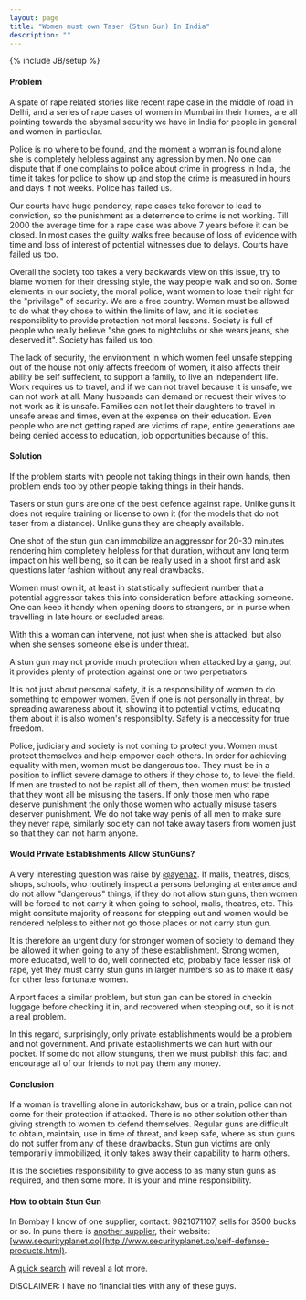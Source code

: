 ```yaml
---
layout: page
title: "Women must own Taser (Stun Gun) In India"
description: ""
---
```

{% include JB/setup %}

#### Problem

A spate of rape related stories like recent rape case in the middle of road in
Delhi, and a series of rape cases of women in Mumbai in their homes, are all
pointing towards the abysmal security we have in India for people in general
and women in particular.

Police is no where to be found, and the moment a woman is found alone she is
completely helpless against any agression by men. No one can dispute that if
one complains to police about crime in progress in India, the time it takes for
police to show up and stop the crime is measured in hours and days if not
weeks. Police has failed us.

Our courts have huge pendency, rape cases take forever to lead to conviction,
so the punishment as a deterrence to crime is not working. Till 2000 the
average time for a rape case was above 7 years before it can be closed. In most
cases the guilty walks free because of loss of evidence with time and loss of
interest of potential witnesses due to delays. Courts have failed us too.

Overall the society too takes a very backwards view on this issue, try to blame
women for their dressing style, the way people walk and so on. Some elements in
our society, the moral police, want women to lose their right for the
"privilage" of security. We are a free country. Women must be allowed to do
what they chose to within the limits of law, and it is societies responsiblity
to provide protection not moral lessons. Society is full of people who really
believe "she goes to nightclubs or she wears jeans, she deserved it".  Society
has failed us too.

The lack of security, the environment in which women feel unsafe stepping out
of the house not only affects freedom of women, it also affects their ability
be self suffecient, to support a family, to live an independent life. Work
requires us to travel, and if we can not travel because it is unsafe, we can
not work at all. Many husbands can demand or request their wives to not work as
it is unsafe. Families can not let their daughters to travel in unsafe areas
and times, even at the expense on their education. Even people who are not
getting raped are victims of rape, entire generations are being denied access
to education, job opportunities because of this.

#### Solution

If the problem starts with people not taking things in their own hands, then
problem ends too by other people taking things in their hands.

Tasers or stun guns are one of the best defence against rape. Unlike guns it
does not require training or license to own it (for the models that do not
taser from a distance). Unlike guns they are cheaply available.

One shot of the stun gun can immobilize an aggressor for 20-30 minutes
rendering him completely helpless for that duration, without any long term
impact on his well being, so it can be really used in a shoot first and ask
questions later fashion without any real drawbacks.

Women must own it, at least in statistically suffecient number that a potential
aggressor takes this into consideration before attacking someone. One can keep
it handy when opening doors to strangers, or in purse when travelling in late
hours or secluded areas.

With this a woman can intervene, not just when she is attacked, but also when
she senses someone else is under threat.

A stun gun may not provide much protection when attacked by a gang, but it
provides plenty of protection against one or two perpetrators.

It is not just about personal safety, it is a responsibility of women to do
something to empower women. Even if one is not personally in threat, by
spreading awareness about it, showing it to potential victims, educating them
about it is also women's responsiblity. Safety is a neccessity for true
freedom.

Police, judiciary and society is not coming to protect you. Women must protect
themselves and help empower each others. In order for achieving equality with
men, women must be dangerous too. They must be in a position to inflict severe
damage to others if they chose to, to level the field. If men are trusted to
not be rapist all of them, then women must be trusted that they wont all be
misusing the tasers. If only those men who rape deserve punishment the only
those women who actually misuse tasers deserver punishment. We do not take way
penis of all men to make sure they never rape, similarly society can not take
away tasers from women just so that they can not harm anyone.

#### Would Private Establishments Allow StunGuns?

A very interesting question was raise by [@ayenaz](http://twitter.com/ayenaz).
If malls, theatres, discs, shops, schools, who routinely inspect a persons
belonging at enterance and do not allow "dangerous" things, if they do not
allow stun guns, then women will be forced to not carry it when going to
school, malls, theatres, etc. This might consitute majority of reasons for
stepping out and women would be rendered helpless to either not go those places
or not carry stun gun.

It is therefore an urgent duty for stronger women of society to demand they be
allowed it when going to any of these establishment. Strong women, more
educated, well to do, well connected etc, probably face lesser risk of rape,
yet they must carry stun guns in larger numbers so as to make it easy for other
less fortunate women.

Airport faces a similar problem, but stun gan can be stored in checkin luggage
before checking it in, and recovered when stepping out, so it is not a real
problem.

In this regard, surprisingly, only private establishments would be a problem
and not government. And private establishments we can hurt with our pocket. If
some do not allow stunguns, then we must publish this fact and encourage all of
our friends to not pay them any money.

#### Conclusion

If a woman is travelling alone in autorickshaw, bus or a train, police can not
come for their protection if attacked. There is no other solution other than
giving strength to women to defend themselves. Regular guns are difficult to
obtain, maintain, use in time of threat, and keep safe, where as stun guns do
not suffer from any of these drawbacks. Stun gun victims are only temporarily
immobilized, it only takes away their capability to harm others.

It is the societies responsibility to give access to as many stun guns as
required, and then some more. It is your and mine responsibility.

#### How to obtain Stun Gun

In Bombay I know of one supplier, contact: 9821071107, sells for 3500 bucks or
so. In pune there is [another
supplier](http://trade.indiamart.com/details.mp?offer=2507600563), their
website:
[www.securityplanet.co](http://www.securityplanet.co/self-defense-products.html).

A [quick search](https://www.google.co.in/webhp?q=taser%20india) will reveal a
lot more.

DISCLAIMER: I have no financial ties with any of these guys.
